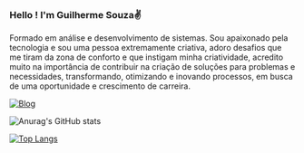  ### Hello ! I'm Guilherme Souza✌️
 
 Formado em análise e desenvolvimento de sistemas. Sou apaixonado pela tecnologia e sou uma pessoa extremamente criativa, adoro desafios que me tiram da zona de conforto e que instigam minha criatividade, acredito muito na importância de contribuir na criação de soluções para problemas e necessidades, transformando, otimizando e inovando processos, em busca de uma oportunidade e crescimento de carreira. 
 
 [![Blog](	https://img.shields.io/badge/LinkedIn-0077B5?style=for-the-badge&logo=linkedin&logoColor=white)](https://www.linkedin.com/in/gui-souza-viana-ti/)
 
 ![Anurag's GitHub stats](https://github-readme-stats.vercel.app/api?username=GuiLhermeSouzaViana&show_icons=true&theme=highcontrast)
 
 [![Top Langs](https://github-readme-stats.vercel.app/api/top-langs/?username=GuiLhermeSouzaViana&layout=compact)](https://github.com/anuraghazra/github-readme-stats)
 

 
  
  
  
  
 
  
 
 
 
 
 
 
 
 
 
 
 
